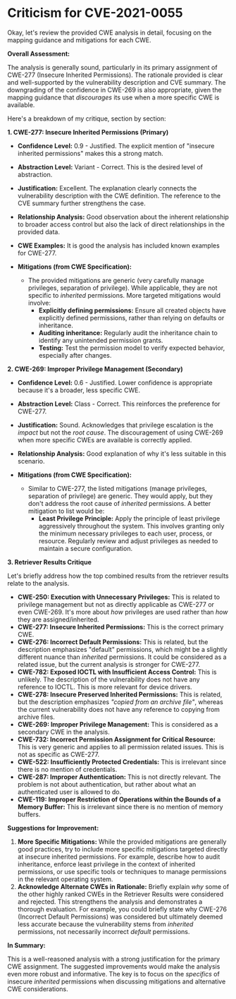 # Criticism for CVE-2021-0055

Okay, let's review the provided CWE analysis in detail, focusing on the mapping guidance and mitigations for each CWE.

**Overall Assessment:**

The analysis is generally sound, particularly in its primary assignment of CWE-277 (Insecure Inherited Permissions). The rationale provided is clear and well-supported by the vulnerability description and CVE summary.  The downgrading of the confidence in CWE-269 is also appropriate, given the mapping guidance that *discourages* its use when a more specific CWE is available.

Here's a breakdown of my critique, section by section:

**1. CWE-277: Insecure Inherited Permissions (Primary)**

*   **Confidence Level:** 0.9 - Justified.  The explicit mention of "insecure inherited permissions" makes this a strong match.
*   **Abstraction Level:** Variant - Correct.  This is the desired level of abstraction.
*   **Justification:** Excellent. The explanation clearly connects the vulnerability description with the CWE definition.  The reference to the CVE summary further strengthens the case.
*   **Relationship Analysis:** Good observation about the inherent relationship to broader access control but also the lack of direct relationships in the provided data.
*   **CWE Examples:** It is good the analysis has included known examples for CWE-277.

*   **Mitigations (from CWE Specification):**
    *   The provided mitigations are generic (very carefully manage privileges, separation of privilege). While applicable, they are not specific to *inherited* permissions.  More targeted mitigations would involve:
        *   **Explicitly defining permissions:** Ensure all created objects have explicitly defined permissions, rather than relying on defaults or inheritance.
        *   **Auditing inheritance:** Regularly audit the inheritance chain to identify any unintended permission grants.
        *   **Testing:** Test the permission model to verify expected behavior, especially after changes.

**2. CWE-269: Improper Privilege Management (Secondary)**

*   **Confidence Level:** 0.6 - Justified. Lower confidence is appropriate because it's a broader, less specific CWE.
*   **Abstraction Level:** Class - Correct. This reinforces the preference for CWE-277.
*   **Justification:** Sound.  Acknowledges that privilege escalation is the *impact* but not the *root cause*.  The discouragement of using CWE-269 when more specific CWEs are available is correctly applied.
*   **Relationship Analysis:**  Good explanation of why it's less suitable in this scenario.

*   **Mitigations (from CWE Specification):**
    *   Similar to CWE-277, the listed mitigations (manage privileges, separation of privilege) are generic. They would apply, but they don't address the root cause of *inherited* permissions. A better mitigation to list would be:
        * **Least Privilege Principle:** Apply the principle of least privilege aggressively throughout the system. This involves granting only the minimum necessary privileges to each user, process, or resource. Regularly review and adjust privileges as needed to maintain a secure configuration.

**3. Retriever Results Critique**

Let's briefly address how the top combined results from the retriever results relate to the analysis.

*   **CWE-250: Execution with Unnecessary Privileges:** This is related to privilege management but not as directly applicable as CWE-277 or even CWE-269.  It's more about *how* privileges are used rather than *how* they are assigned/inherited.
*   **CWE-277: Insecure Inherited Permissions:** This is the correct primary CWE.
*   **CWE-276: Incorrect Default Permissions:** This is related, but the description emphasizes "default" permissions, which might be a slightly different nuance than *inherited* permissions. It could be considered as a related issue, but the current analysis is stronger for CWE-277.
*   **CWE-782: Exposed IOCTL with Insufficient Access Control:** This is unlikely. The description of the vulnerability does not have any reference to IOCTL. This is more relevant for device drivers.
*   **CWE-278: Insecure Preserved Inherited Permissions:** This is related, but the description emphasizes *"copied from an archive file"*, whereas the current vulnerability does not have any reference to copying from archive files.
*   **CWE-269: Improper Privilege Management:** This is considered as a secondary CWE in the analysis.
*   **CWE-732: Incorrect Permission Assignment for Critical Resource:** This is very generic and applies to all permission related issues. This is not as specific as CWE-277.
*   **CWE-522: Insufficiently Protected Credentials:** This is irrelevant since there is no mention of credentials.
*   **CWE-287: Improper Authentication:** This is not directly relevant. The problem is not about authentication, but rather about what an authenticated user is allowed to do.
*   **CWE-119: Improper Restriction of Operations within the Bounds of a Memory Buffer:** This is irrelevant since there is no mention of memory buffers.

**Suggestions for Improvement:**

1.  **More Specific Mitigations:**  While the provided mitigations are generally good practices, try to include more specific mitigations targeted directly at insecure inherited permissions.  For example, describe how to audit inheritance, enforce least privilege in the context of inherited permissions, or use specific tools or techniques to manage permissions in the relevant operating system.
2.  **Acknowledge Alternate CWEs in Rationale:** Briefly explain *why* some of the other highly ranked CWEs in the Retriever Results were considered and rejected. This strengthens the analysis and demonstrates a thorough evaluation.  For example, you could briefly state why CWE-276 (Incorrect Default Permissions) was considered but ultimately deemed less accurate because the vulnerability stems from *inherited* permissions, not necessarily incorrect *default* permissions.

**In Summary:**

This is a well-reasoned analysis with a strong justification for the primary CWE assignment.  The suggested improvements would make the analysis even more robust and informative. The key is to focus on the *specifics* of insecure *inherited* permissions when discussing mitigations and alternative CWE considerations.